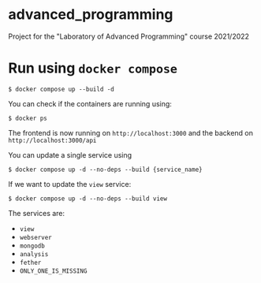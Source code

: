 # advanced_programming
Project for the "Laboratory of Advanced Programming" course 2021/2022

# Run using `docker compose`
```
$ docker compose up --build -d
```
You can check if the containers are running using:
```
$ docker ps
```
The frontend is now running on `http://localhost:3000` and the backend on `http://localhost:3000/api`

You can update a single service using
```
$ docker compose up -d --no-deps --build {service_name}
```
If we want to update the `view` service:
```
$ docker compose up -d --no-deps --build view
```
The services are:
* `view`
* `webserver`
* `mongodb`
* `analysis`
* `fether`
* `ONLY_ONE_IS_MISSING`